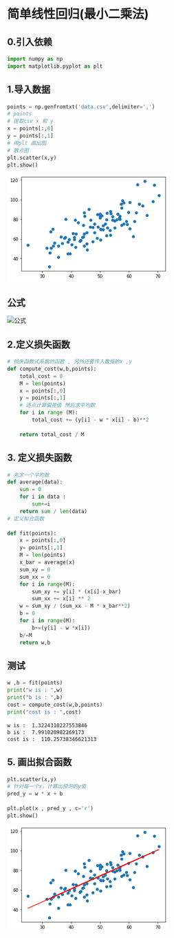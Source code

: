 # 简单线性回归(最小二乘法)

## 0.引入依赖


```python
import numpy as np
import matplotlib.pyplot as plt
```

## 1.导入数据


```python
points = np.genfromtxt('data.csv',delimiter=',')
# points
# 提取csv x 和 y 
x = points[:,0]
y = points[:,1]
# 用plt 画出图
# 散点图
plt.scatter(x,y)
plt.show()
```


    
![png](output_4_0.png)
    


## 公式
![公式](http://pic.kiass.top/notes/20210109165706.png)

## 2.定义损失函数


```python
# 损失函数式系数的函数 , 另外还要传入数据的x ,y
def compute_cost(w,b,points):
    total_cost = 0
    M = len(points)
    x = points[:,0]
    y = points[:,1]
    # 逐点计算偏差值 然后求平均数
    for i in range (M):
        total_cost += (y[i] - w * x[i] - b)**2
        
    return total_cost / M 

```

## 3. 定义损失函数



```python
# 先求一个平均数
def average(data):
    sum = 0 
    for i in data :
        sum+=i
    return sum / len(data)
# 定义拟合函数

def fit(points):
    x = points[:,0]
    y= points[:,1]
    M = len(points)
    x_bar = average(x)
    sum_xy = 0
    sum_xx = 0
    for i in range(M):
        sum_xy += y[i] * (x[i]-x_bar)
        sum_xx += x[i] ** 2
    w = sum_xy / (sum_xx - M * x_bar**2)
    b = 0
    for i in range(M):
        b+=(y[i] - w *x[i])
    b/=M
    return w,b 
```

## 测试


```python
w ,b = fit(points)
print("w is : ",w)
print("b is : ",b)
cost = compute_cost(w,b,points)
print("cost is : ",cost)

```

    w is :  1.3224310227553846
    b is :  7.991020982269173
    cost is :  110.25738346621313
    

## 5. 画出拟合函数


```python
plt.scatter(x,y)
# 针对每一个x，计算出预测的y值
pred_y = w * x + b

plt.plot(x , pred_y , c='r')
plt.show()

```


    
![png](output_12_0.png)
    



```python

```
